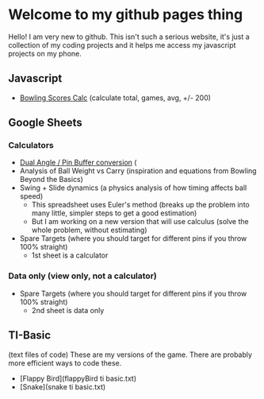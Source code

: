 # Welcome to my github pages thing

Hello! I am very new to github. This isn't such a serious website, it's just a collection of my coding projects and it helps me access my javascript projects on my phone.

## Javascript
- [Bowling Scores Calc](bowlingScoreCalc.html) (calculate total, games, avg, +/- 200)

## Google Sheets
### Calculators
- [Dual Angle / Pin Buffer conversion](https://docs.google.com/spreadsheets/d/1Ps0zo3vpZN99l0kZYcBa-ZYu2aUZIzsjTYAIoCsKqUY/edit?usp=sharing) (
- Analysis of Ball Weight vs Carry (inspiration and equations from Bowling Beyond the Basics)
- Swing + Slide dynamics (a physics analysis of how timing affects ball speed)
  - This spreadsheet uses Euler's method (breaks up the problem into many little, simpler steps to get a good estimation)
  - But I am working on a new version that will use calculus (solve the whole problem, without estimating)
- Spare Targets (where you should target for different pins if you throw 100% straight)
  - 1st sheet is a calculator

### Data only (view only, not a calculator)
- Spare Targets (where you should target for different pins if you throw 100% straight)
  - 2nd sheet is data only

## TI-Basic
(text files of code)
These are my versions of the game. There are probably more efficient ways to code these.
- [Flappy Bird](flappyBird ti basic.txt)
- [Snake](snake ti basic.txt)
